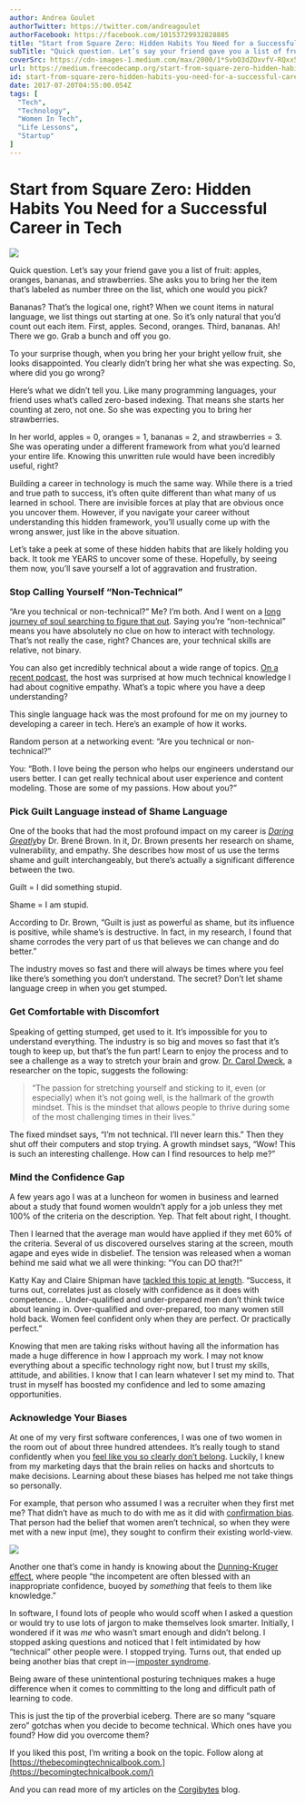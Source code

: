 ```yaml
---
author: Andrea Goulet
authorTwitter: https://twitter.com/andreagoulet
authorFacebook: https://facebook.com/10153729932828885
title: "Start from Square Zero: Hidden Habits You Need for a Successful Career in Tech"
subTitle: "Quick question. Let’s say your friend gave you a list of fruit: apples, oranges, bananas, and strawberries. She asks you to bring her the..."
coverSrc: https://cdn-images-1.medium.com/max/2000/1*SvbO3dZOxvfV-RQxx5dsTQ.jpeg
url: https://medium.freecodecamp.org/start-from-square-zero-hidden-habits-you-need-for-a-successful-career-in-tech-3e4b86636d6
id: start-from-square-zero-hidden-habits-you-need-for-a-successful-career-in-tech-3e4b86636d6
date: 2017-07-20T04:55:00.054Z
tags: [
  "Tech",
  "Technology",
  "Women In Tech",
  "Life Lessons",
  "Startup"
]
---
```

# Start from Square Zero: Hidden Habits You Need for a Successful Career in Tech







![](https://cdn-images-1.medium.com/max/2000/1*SvbO3dZOxvfV-RQxx5dsTQ.jpeg)







Quick question. Let’s say your friend gave you a list of fruit: apples, oranges, bananas, and strawberries. She asks you to bring her the item that’s labeled as number three on the list, which one would you pick?

Bananas? That’s the logical one, right? When we count items in natural language, we list things out starting at one. So it’s only natural that you’d count out each item. First, apples. Second, oranges. Third, bananas. Ah! There we go. Grab a bunch and off you go.

To your surprise though, when you bring her your bright yellow fruit, she looks disappointed. You clearly didn’t bring her what she was expecting. So, where did you go wrong?

Here’s what we didn’t tell you. Like many programming languages, your friend uses what’s called zero-based indexing. That means she starts her counting at zero, not one. So she was expecting you to bring her strawberries.

In her world, apples = 0, oranges = 1, bananas = 2, and strawberries = 3\. She was operating under a different framework from what you’d learned your entire life. Knowing this unwritten rule would have been incredibly useful, right?

Building a career in technology is much the same way. While there is a tried and true path to success, it’s often quite different than what many of us learned in school. There are invisible forces at play that are obvious once you uncover them. However, if you navigate your career without understanding this hidden framework, you’ll usually come up with the wrong answer, just like in the above situation.

Let’s take a peek at some of these hidden habits that are likely holding you back. It took me YEARS to uncover some of these. Hopefully, by seeing them now, you’ll save yourself a lot of aggravation and frustration.

### Stop Calling Yourself “Non-Technical”

“Are you technical or non-technical?” Me? I’m both. And I went on a [long journey of soul searching to figure that out](https://www.linkedin.com/pulse/technical-non-technical-both-andrea-goulet). Saying you’re “non-technical” means you have absolutely no clue on how to interact with technology. That’s not really the case, right? Chances are, your technical skills are relative, not binary.

You can also get incredibly technical about a wide range of topics. [On a recent podcast](http://www.stitcher.com/podcast/david-rael-2/developer-on-fire/e/50664181), the host was surprised at how much technical knowledge I had about cognitive empathy. What’s a topic where you have a deep understanding?

This single language hack was the most profound for me on my journey to developing a career in tech. Here’s an example of how it works.

Random person at a networking event: “Are you technical or non-technical?”

You: “Both. I love being the person who helps our engineers understand our users better. I can get really technical about user experience and content modeling. Those are some of my passions. How about you?”

### Pick Guilt Language instead of Shame Language

One of the books that had the most profound impact on my career is [_Daring Greatly_](https://www.amazon.com/Daring-Greatly-Courage-Vulnerable-Transforms/dp/1592408419)by Dr. Brené Brown. In it, Dr. Brown presents her research on shame, vulnerability, and empathy. She describes how most of us use the terms shame and guilt interchangeably, but there’s actually a significant difference between the two.

Guilt = I did something stupid.

Shame = I am stupid.

According to Dr. Brown, “Guilt is just as powerful as shame, but its influence is positive, while shame’s is destructive. In fact, in my research, I found that shame corrodes the very part of us that believes we can change and do better.”

The industry moves so fast and there will always be times where you feel like there’s something you don’t understand. The secret? Don’t let shame language creep in when you get stumped.

### Get Comfortable with Discomfort

Speaking of getting stumped, get used to it. It’s impossible for you to understand everything. The industry is so big and moves so fast that it’s tough to keep up, but that’s the fun part! Learn to enjoy the process and to see a challenge as a way to stretch your brain and grow. [Dr. Carol Dweck](https://www.amazon.com/Mindset-Psychology-Carol-S-Dweck/dp/0345472322), a researcher on the topic, suggests the following:

> “The passion for stretching yourself and sticking to it, even (or especially) when it’s not going well, is the hallmark of the growth mindset. This is the mindset that allows people to thrive during some of the most challenging times in their lives.”

The fixed mindset says, “I’m not technical. I’ll never learn this.” Then they shut off their computers and stop trying. A growth mindset says, “Wow! This is such an interesting challenge. How can I find resources to help me?”

### Mind the Confidence Gap

A few years ago I was at a luncheon for women in business and learned about a study that found women wouldn’t apply for a job unless they met 100% of the criteria on the description. Yep. That felt about right, I thought.

Then I learned that the average man would have applied if they met 60% of the criteria. Several of us discovered ourselves staring at the screen, mouth agape and eyes wide in disbelief. The tension was released when a woman behind me said what we all were thinking: “You can DO that?!”

Katty Kay and Claire Shipman have [tackled this topic at length](https://www.theatlantic.com/magazine/archive/2014/05/the-confidence-gap/359815/). “Success, it turns out, correlates just as closely with confidence as it does with competence… Under-qualified and under-prepared men don’t think twice about leaning in. Over-qualified and over-prepared, too many women still hold back. Women feel confident only when they are perfect. Or practically perfect.”

Knowing that men are taking risks without having all the information has made a huge difference in how I approach my work. I may not know everything about a specific technology right now, but I trust my skills, attitude, and abilities. I know that I can learn whatever I set my mind to. That trust in myself has boosted my confidence and led to some amazing opportunities.

### Acknowledge Your Biases

At one of my very first software conferences, I was one of two women in the room out of about three hundred attendees. It’s really tough to stand confidently when you [feel like you so clearly don’t belong](https://www.theatlantic.com/magazine/archive/2017/04/why-is-silicon-valley-so-awful-to-women/517788/). Luckily, I knew from my marketing days that the brain relies on hacks and shortcuts to make decisions. Learning about these biases has helped me not take things so personally.

For example, that person who assumed I was a recruiter when they first met me? That didn’t have as much to do with me as it did with [confirmation bias](https://en.wikipedia.org/wiki/Confirmation_bias). That person had the belief that women aren’t technical, so when they were met with a new input (me), they sought to confirm their existing world-view.







![](https://cdn-images-1.medium.com/max/2000/0*STMsNZ2Dq6ZkkLcf.png)







Another one that’s come in handy is knowing about the [Dunning-Kruger effect](https://psmag.com/social-justice/confident-idiots-92793), where people “the incompetent are often blessed with an inappropriate confidence, buoyed by _something_ that feels to them like knowledge.”

In software, I found lots of people who would scoff when I asked a question or would try to use lots of jargon to make themselves look smarter. Initially, I wondered if it was _me_ who wasn’t smart enough and didn’t belong. I stopped asking questions and noticed that I felt intimidated by how “technical” other people were. I stopped trying. Turns out, that ended up being another bias that crept in — [imposter syndrome](https://en.wikipedia.org/wiki/Impostor_syndrome).

Being aware of these unintentional posturing techniques makes a huge difference when it comes to committing to the long and difficult path of learning to code.

This is just the tip of the proverbial iceberg. There are so many “square zero” gotchas when you decide to become technical. Which ones have you found? How did you overcome them?

If you liked this post, I’m writing a book on the topic. Follow along at [https://thebecomingtechnicalbook.com.](https://becomingtechnicalbook.com/)

And you can read more of my articles on the [Corgibytes](http://corgibytes.com) blog.








